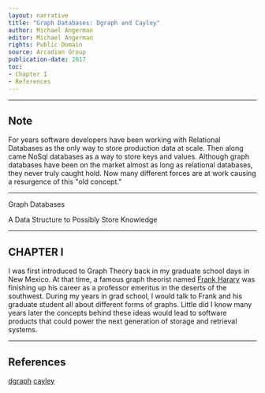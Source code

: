 ```yaml
---
layout: narrative
title: "Graph Databases: Dgraph and Cayley"
author: Michael Angerman
editor: Michael Angerman
rights: Public Domain
source: Arcadian Group
publication-date: 2017
toc:
- Chapter I
- References
---
```


---

## Note

For years software developers have been working with Relational Databases as
the only way to store production data at scale.  Then along came NoSql databases
as a way to store keys and values.  Although graph databases have been on the market
almost as long as relational databases, they never truly caught hold.  Now many different
forces are at work causing a resurgence of this "old concept."

---

<a id="title-page" />
<p class="centered large">Graph Databases</p>
<p class="centered medium">A Data Structure to Possibly Store Knowledge</p>

---

## CHAPTER I

I was first introduced to Graph Theory back in my graduate school days in New Mexico.
At that time, a famous graph theorist named
[Frank Harary](https://en.wikipedia.org/wiki/Frank_Harary)
was finishing up his career as a professor emeritus in the deserts of the southwest.
During my years in grad school, I would talk to Frank and his graduate student all
about different forms of graphs.  Little did I know many years later the concepts behind
these ideas would lead to software products that could power the next generation of
storage and retrieval systems.

---

## References

[dgraph](https://github.com/dgraph-io/dgraph)
[cayley](https://github.com/cayleygraph/cayley)
